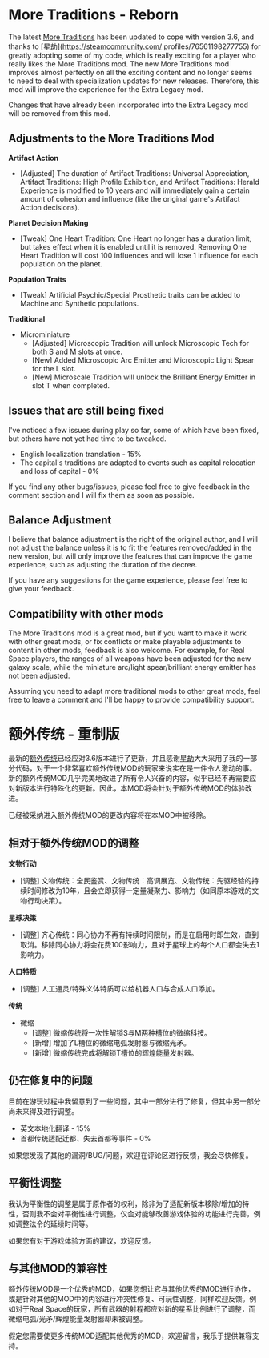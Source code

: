 # More Traditions - Reborn

The latest [More Traditions](https://steamcommunity.com/sharedfiles/filedetails/?id=2616955720) has been updated to cope with version 3.6, and thanks to [星劫](https://steamcommunity.com/ profiles/76561198277755) for greatly adopting some of my code, which is really exciting for a player who really likes the More Traditions mod. The new More Traditions mod improves almost perfectly on all the exciting content and no longer seems to need to deal with specialization updates for new releases. Therefore, this mod will improve the experience for the Extra Legacy mod.

Changes that have already been incorporated into the Extra Legacy mod will be removed from this mod.

## Adjustments to the More Traditions Mod

**Artifact Action**

* [Adjusted] The duration of Artifact Traditions: Universal Appreciation, Artifact Traditions: High Profile Exhibition, and Artifact Traditions: Herald Experience is modified to 10 years and will immediately gain a certain amount of cohesion and influence (like the original game's Artifact Action decisions).

**Planet Decision Making**

* [Tweak] One Heart Tradition: One Heart no longer has a duration limit, but takes effect when it is enabled until it is removed. Removing One Heart Tradition will cost 100 influences and will lose 1 influence for each population on the planet.

**Population Traits**

* [Tweak] Artificial Psychic/Special Prosthetic traits can be added to Machine and Synthetic populations.

**Traditional**

* Microminiature
  * [Adjusted] Microscopic Tradition will unlock Microscopic Tech for both S and M slots at once.
  * [New] Added Microscopic Arc Emitter and Microscopic Light Spear for the L slot.
  * [New] Microscale Tradition will unlock the Brilliant Energy Emitter in slot T when completed.

## Issues that are still being fixed

I've noticed a few issues during play so far, some of which have been fixed, but others have not yet had time to be tweaked.

* English localization translation - 15%
* The capital's traditions are adapted to events such as capital relocation and loss of capital - 0%

If you find any other bugs/issues, please feel free to give feedback in the comment section and I will fix them as soon as possible.

## Balance Adjustment

I believe that balance adjustment is the right of the original author, and I will not adjust the balance unless it is to fit the features removed/added in the new version, but will only improve the features that can improve the game experience, such as adjusting the duration of the decree.

If you have any suggestions for the game experience, please feel free to give your feedback.

## Compatibility with other mods

The More Traditions mod is a great mod, but if you want to make it work with other great mods, or fix conflicts or make playable adjustments to content in other mods, feedback is also welcome. For example, for Real Space players, the ranges of all weapons have been adjusted for the new galaxy scale, while the miniature arc/light spear/brilliant energy emitter has not been adjusted.

Assuming you need to adapt more traditional mods to other great mods, feel free to leave a comment and I'll be happy to provide compatibility support.

# 额外传统 - 重制版

最新的[额外传统](https://steamcommunity.com/sharedfiles/filedetails/?id=2616955720)已经应对3.6版本进行了更新，并且感谢[星劫](https://steamcommunity.com/profiles/76561198277755)大大采用了我的一部分代码，对于一个非常喜欢额外传统MOD的玩家来说实在是一件令人激动的事。新的额外传统MOD几乎完美地改进了所有令人兴奋的内容，似乎已经不再需要应对新版本进行特殊化的更新。因此，本MOD将会针对于额外传统MOD的体验改进。

已经被采纳进入额外传统MOD的更改内容将在本MOD中被移除。

## 相对于额外传统MOD的调整

**文物行动**

* [调整] 文物传统：全民鉴赏、文物传统：高调展览、文物传统：先驱经验的持续时间修改为10年，且会立即获得一定量凝聚力、影响力（如同原本游戏的文物行动决策）。

**星球决策**

* [调整] 齐心传统：同心协力不再有持续时间限制，而是在启用时即生效，直到取消。移除同心协力将会花费100影响力，且对于星球上的每个人口都会失去1影响力。

**人口特质**

* [调整] 人工通灵/特殊义体特质可以给机器人口与合成人口添加。

**传统**

* 微缩
  * [调整] 微缩传统将一次性解锁S与M两种槽位的微缩科技。
  * [新增] 增加了L槽位的微缩电弧发射器与微缩光矛。
  * [新增] 微缩传统完成将解锁T槽位的辉煌能量发射器。

## 仍在修复中的问题

目前在游玩过程中我留意到了一些问题，其中一部分进行了修复，但其中另一部分尚未来得及进行调整。

* 英文本地化翻译 - 15%
* 首都传统适配迁都、失去首都等事件 - 0%

如果您发现了其他的漏洞/BUG/问题，欢迎在评论区进行反馈，我会尽快修复。

## 平衡性调整

我认为平衡性的调整是属于原作者的权利，除非为了适配新版本移除/增加的特性，否则我不会对平衡性进行调整，仅会对能够改善游戏体验的功能进行完善，例如调整法令的延续时间等。

如果您有对于游戏体验方面的建议，欢迎反馈。

## 与其他MOD的兼容性

额外传统MOD是一个优秀的MOD，如果您想让它与其他优秀的MOD进行协作，或是针对其他的MOD中的内容进行冲突性修复、可玩性调整，同样欢迎反馈。例如对于Real Space的玩家，所有武器的射程都应对新的星系比例进行了调整，而微缩电弧/光矛/辉煌能量发射器却未被调整。

假定您需要使更多传统MOD适配其他优秀的MOD，欢迎留言，我乐于提供兼容支持。